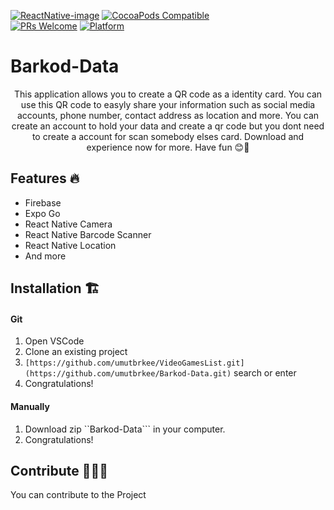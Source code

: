 [![ReactNative-image]][swift-url]
[![CocoaPods Compatible](https://img.shields.io/cocoapods/v/EZSwiftExtensions.svg)](https://img.shields.io/cocoapods/v/LFAlertController.svg)  
[![PRs Welcome](https://img.shields.io/badge/PRs-welcome-brightgreen.svg?style=flat-square)](http://makeapullrequest.com)
[![Platform](https://img.shields.io/badge/Platform-Cross-blue)](http://cocoapods.org/pods/LFAlertController)

# Barkod-Data
<p align="center">
     This application allows you to create a QR code as a identity card. You can use this QR code to easyly share your information such as social media accounts, phone number, contact address as location and more. You can create an account to hold your data and create a qr code but you dont need to create a account for scan somebody elses card. Download and experience now for more. Have fun 😊🎉
    </p>
    

## Features 🔥

- Firebase
- Expo Go
- React Native Camera
- React Native Barcode Scanner
- React Native Location
- And more





## Installation 🏗️

#### Git

1. Open VSCode
2. Clone an existing project
3. ```[https://github.com/umutbrkee/VideoGamesList.git](https://github.com/umutbrkee/Barkod-Data.git)``` search or enter
4. Congratulations! 

#### Manually

1. Download zip ``Barkod-Data``` in your computer.  
2. Congratulations!  

## Contribute 🙋‍♀️🙋
You can contribute to the Project



[ReactNative-image]:https://img.shields.io/badge/ReactNative-0.74-orange.svg
[swift-url]: https://reactnative.dev/
[license-image]: https://img.shields.io/badge/License-MIT-blue.svg
[license-url]: LICENSE


